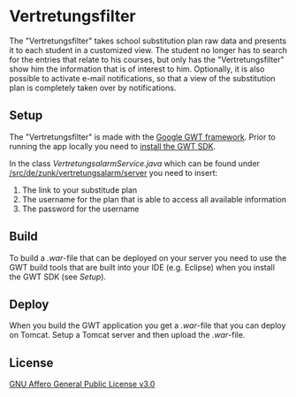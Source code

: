 # Vertretungsfilter

The "Vertretungsfilter" takes school substitution plan raw data and presents it to each student in a customized view. The student no longer has to search for the entries that relate to his courses, but only has the "Vertretungsfilter" show him the information that is of interest to him. Optionally, it is also possible to activate e-mail notifications, so that a view of the substitution plan is completely taken over by notifications.

## Setup

The "Vertretungsfilter" is made with the [Google GWT framework](http://www.gwtproject.org/). Prior to running the app locally you need to [install the GWT SDK](http://www.gwtproject.org/download.html).

In the class *VertretungsalarmService.java* which can be found under [/src/de/zunk/vertretungsalarm/server](https://github.com/zunkelty/vertretungsfilter/blob/main/src/de/zunk/vertretungsalarm/server/VertretungsalarmService.java) you need to insert:

1. The link to your substitude plan
2. The username for the plan that is able to access all available information
3. The password for the username

## Build

To build a *.war*-file that can be deployed on your server you need to use the GWT build tools that are built into your IDE (e.g. Eclipse) when you install the GWT SDK (see *Setup*).

## Deploy
When you build the GWT application you get a *.war*-file that you can deploy on Tomcat. Setup a Tomcat server and then upload the *.war*-file.

## License
[GNU Affero General Public License v3.0](https://choosealicense.com/licenses/agpl-3.0/)
